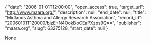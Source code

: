 {
  "date": "2006-01-01T12:00:00", 
  "open_access": true, 
  "target_url": "http://www.maara.org/", 
  "description": null, 
  "end_date": null, 
  "title": "Midlands Asthma and Allergy Research Association", 
  "record_id": "20060101T120000/bjzE+N4OokBoCEaPXzps9Q==", 
  "publisher": "maara.org", 
  "slug": 63275128, 
  "start_date": null
}

None